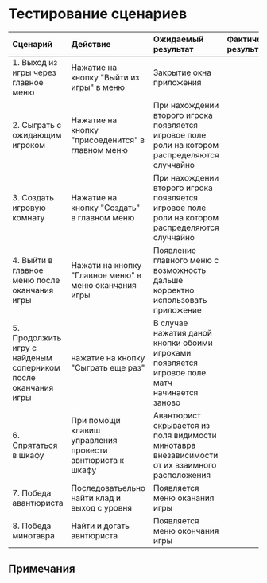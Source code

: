 # Тестирование сценариев

|Сценарий|Действие|Ожидаемый результат|Фактический результат| Оценка|
|:---|:---|:---|:---|:---|
|1. Выход из игры через главное меню|Нажатие на кнопку "Выйти из игры" в меню|Закрытие окна приложения | | |
|2. Сыграть с ожидающим игроком|Нажатие на кнопку "присоеденится" в главном меню|При нахождении второго игрока появляется игровое поле роли на котором распределяются случчайно |  |
|3. Создать игровую комнату|Нажатие на кнопку "Создать" в главном меню|При нахождении второго игрока появляется игровое поле роли на котором распределяются случчайно || |
|4. Выйти в главное меню после оканчания игры|Нажати на кнопку "Главное меню" в меню оканчания игры|Появление главного меню с возможность дальше корректно использовать приложение|| |
|5. Продолжить игру с найденым соперником после оканчания игры|нажатие на кнопку "Сыграть еще раз"|В случае нажатия даной кнопки обоими игроками появляется игровое поле матч начинается заново|| |
|6. Спрятаться в шкафу |При помощи клавиш управления провести авнтюриста к шкафу|Авантюрист скрывается из поля видимости минотавра внезависимости от их взаимного расположения| | |
|7. Победа авантюриста |Последоватьельно найти клад и выход с уровня|Появляется меню оканания игры|| |
|8. Победа минотавра|Найти и догать авнтюриста|Появляется меню окончания игры| | |

## Примечания
